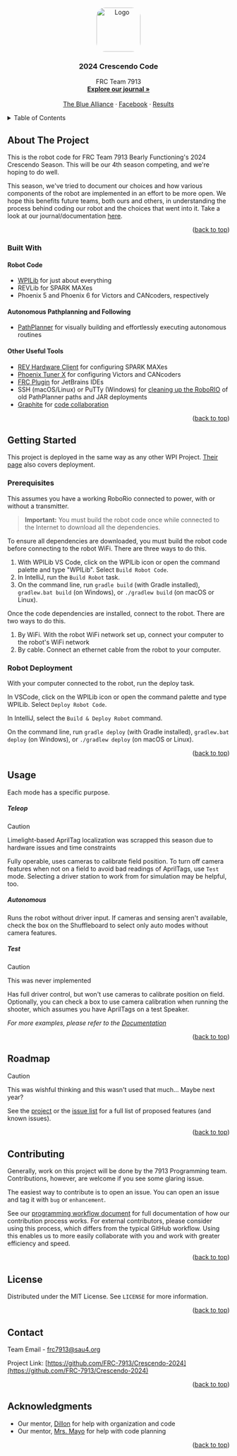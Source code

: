 <!-- Improved compatibility of back to top link: See: https://github.com/othneildrew/Best-README-Template/pull/73 -->
<a name="readme-top"></a>
<!--
*** Based on the Best-README-Template Repository.
*** Thank you to them for letting us spend less time making READMEs
*** And more time writing code.
-->

<!-- PROJECT LOGO -->
<br />
<div align="center">
  <a href="https://github.com/frc-7913/Crescendo-2024">
    <img src="images/logo.png" alt="Logo" width="100" height="100" style="border-radius: 20%;">
  </a>

<h3 align="center">2024 Crescendo Code</h3>

  <p align="center">
    FRC Team 7913
    <br />
    <a href="https://docs.google.com/document/d/1M7Oz548wIvTrRy6KaBUEef_yJxwyxzNEqQ-dqRGJHIY/edit#heading=h.kx0wauulpjrx"><strong>Explore our journal »</strong></a>
    <br />
    <br />
    <a href="https://www.thebluealliance.com/team/7913">The Blue Alliance</a>
    ·
    <a href="https://www.facebook.com/NRHS7913/">Facebook</a>
    ·
    <a href="https://www.thebluealliance.com/team/7913#event-results">Results</a>
  </p>
</div>



<!-- TABLE OF CONTENTS -->
<details>
  <summary>Table of Contents</summary>
  <ol>
    <li>
      <a href="#about-the-project">About The Project</a>
      <ul>
        <li><a href="#built-with">Built With</a></li>
      </ul>
    </li>
    <li>
      <a href="#getting-started">Getting Started</a>
      <ul>
        <li><a href="#prerequisites">Prerequisites</a></li>
        <li><a href="#robot-deployment">Robot Deployment</a></li>
      </ul>
    </li>
    <li><a href="#usage">Usage</a></li>
    <li><a href="#roadmap">Roadmap</a></li>
    <li><a href="#contributing">Contributing</a></li>
    <li><a href="#license">License</a></li>
    <li><a href="#contact">Contact</a></li>
    <li><a href="#acknowledgments">Acknowledgments</a></li>
  </ol>
</details>



<!-- ABOUT THE PROJECT -->
## About The Project

This is the robot code for FRC Team 7913 Bearly Functioning's 2024 Crescendo Season. This will be our 4th season competing, and we're hoping to do well.

This season, we've tried to document our choices and how various components of the robot are implemented in an effort to be more open. We hope this benefits future teams, both ours and others, in understanding the process behind coding our robot and the choices that went into it. Take a look at our journal/documentation [here](https://drive.google.com/drive/folders/1KGMYRXjeesealSjb3gIO_vC2ikN4yiFH).

<p align="right">(<a href="#readme-top">back to top</a>)</p>



### Built With

#### Robot Code
* [WPILib](https://docs.wpilib.org/en/latest/docs/software/what-is-wpilib.html) for just about everything
* REVLib for SPARK MAXes
* Phoenix 5 and Phoenix 6 for Victors and CANcoders, respectively

#### Autonomous Pathplanning and Following
* [PathPlanner](https://pathplanner.dev/) for visually building and effortlessly executing autonomous routines

#### Other Useful Tools
* [REV Hardware Client](https://docs.revrobotics.com/rev-hardware-client) for configuring SPARK MAXes
* [Phoenix Tuner X](https://pro.docs.ctr-electronics.com/en/stable/docs/tuner/index.html) for configuring Victors and CANcoders
* [FRC Plugin](https://plugins.jetbrains.com/plugin/9405-frc) for JetBrains IDEs
* SSH (macOS/Linux) or PuTTy (Windows) for [cleaning up the RoboRIO](https://docs.google.com/document/d/1Cd01X3eviaLGgd5urtJ3XSIjzB4kMR3gBS9SVEG7tIg/) of old PathPlanner paths and JAR deployments
* [Graphite](https://graphite.dev/) for [code collaboration](https://docs.google.com/document/d/1sNsUPg90-Ui02BnugGDdsafTT9l4FStFcYlKmAF6HSg/edit#heading=h.gb7aqt9wikzw)

<p align="right">(<a href="#readme-top">back to top</a>)</p>



<!-- GETTING STARTED -->
## Getting Started

This project is deployed in the same way as any other WPI Project. [Their page](https://docs.wpilib.org/en/stable/docs/software/vscode-overview/deploying-robot-code.html) also covers deployment.

### Prerequisites

This assumes you have a working RoboRio connected to power, with or without a transmitter.

> **Important:** You must build the robot code once while connected to the Internet to download all the dependencies.

To ensure all dependencies are downloaded, you must build the robot code before connecting to the robot WiFi. There are three ways to do this.

1. With WPILib VS Code, click on the WPILib icon or open the command palette and type "WPILib". Select `Build Robot Code`.
2. In IntelliJ, run the `Build Robot` task.
3. On the command line, run `gradle build` (with Gradle installed), `gradlew.bat build` (on Windows), or `./gradlew build` (on macOS or Linux).

Once the code dependencies are installed, connect to the robot. There are two ways to do this.

1. By WiFi. With the robot WiFi network set up, connect your computer to the robot's WiFi network
2. By cable. Connect an ethernet cable from the robot to your computer.

### Robot Deployment

With your computer connected to the robot, run the deploy task. 

In VSCode, click on the WPILib icon or open the command palette and type WPILib. Select `Deploy Robot Code`.

In IntelliJ, select the `Build & Deploy Robot` command.

On the command line, run `gradle deploy` (with Gradle installed), `gradlew.bat deploy` (on Windows), or `./gradlew deploy` (on macOS or Linux).

<p align="right">(<a href="#readme-top">back to top</a>)</p>



<!-- USAGE EXAMPLES -->
## Usage

Each mode has a specific purpose.

##### Teleop
> [!CAUTION]
> Limelight-based AprilTag localization was scrapped this season due to hardware issues and time constraints

Fully operable, uses cameras to calibrate field position. To turn off camera features when not on a field to avoid bad readings of AprilTags, use `Test` mode. Selecting a driver station to work from for simulation may be helpful, too.

##### Autonomous
Runs the robot without driver input. If cameras and sensing aren't available, check the box on the Shuffleboard to select only auto modes without camera features.

##### Test
> [!CAUTION]
> This was never implemented

Has full driver control, but won't use cameras to calibrate position on field. Optionally, you can check a box to use camera calibration when running the shooter, which assumes you have AprilTags on a test Speaker.

_For more examples, please refer to the [Documentation](https://FRC-7913.github.io/Crescendo-2024)_

<p align="right">(<a href="#readme-top">back to top</a>)</p>



<!-- ROADMAP -->
## Roadmap
> [!CAUTION]
> This was wishful thinking and this wasn't used that much... Maybe next year?

See the [project](https://github.com/FRC-7913/project/Crescendo-2024) or the [issue list](https://github.com/FRC-7913/Crescendo-2024/issues) for a full list of proposed features (and known issues).

<p align="right">(<a href="#readme-top">back to top</a>)</p>



<!-- CONTRIBUTING -->
## Contributing

Generally, work on this project will be done by the 7913 Programming team.
Contributions, however, are welcome if you see some glaring issue.

The easiest way to contribute is to open an issue.
You can open an issue and tag it with `bug` or `enhancement`.

See our [programming workflow document](https://docs.google.com/document/d/1sNsUPg90-Ui02BnugGDdsafTT9l4FStFcYlKmAF6HSg/edit#heading=h.gb7aqt9wikzw)
for full documentation of how our contribution process works.
For external contributors, please consider using this process, which differs from the typical GitHub workflow.
Using this enables us to more easily collaborate with you and work with greater efficiency and speed.

<p align="right">(<a href="#readme-top">back to top</a>)</p>



<!-- LICENSE -->
## License

Distributed under the MIT License. See `LICENSE` for more information.

<p align="right">(<a href="#readme-top">back to top</a>)</p>



<!-- CONTACT -->
## Contact

Team Email - frc7913@sau4.org

Project Link: [https://github.com/FRC-7913/Crescendo-2024](https://github.com/FRC-7913/Crescendo-2024)

<p align="right">(<a href="#readme-top">back to top</a>)</p>



<!-- ACKNOWLEDGMENTS -->
## Acknowledgments

* Our mentor, [Dillon](https://github.com/dillontherrien) for help with organization and code
* Our mentor, [Mrs. Mayo](https://github.com/MrsMayo-NRHS) for help with code planning

<p align="right">(<a href="#readme-top">back to top</a>)</p>
